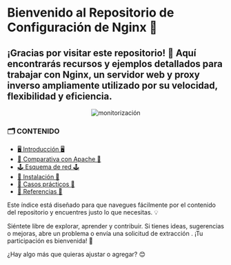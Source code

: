 # Bienvenido al Repositorio de Configuración de Nginx 🚀
## ¡Gracias por visitar este repositorio! 🎉 Aquí encontrarás recursos y ejemplos detallados para trabajar con Nginx, un servidor web y proxy inverso ampliamente utilizado por su velocidad, flexibilidad y eficiencia.

<p align="center">
  <img src="https://github.com/user-attachments/assets/a5a90721-ead5-4d8d-ada1-8a5f59729e22" alt="monitorización" />
  </p>
  
### 🗂️ CONTENIDO

- [🖥️ Introducción 🖥️](Introduccion)
- [💽 Comparativa con Apache 💽](ComparativaApache)
- [🕹️ Esquema de red 🕹️](EsquemaRed)
- [🏁 Instalación 🏁](Instalacion)
- [🙌 Casos prácticos 🙌](CasosPracticos)
- [📓 Referencias 📓](Referencias)

Este índice está diseñado para que navegues fácilmente por el contenido del repositorio y encuentres justo lo que necesitas. 💡

Siéntete libre de explorar, aprender y contribuir. Si tienes ideas, sugerencias o mejoras, abre un problema o envía una solicitud de extracción . ¡Tu participación es bienvenida! 🚀

¿Hay algo más que quieras ajustar o agregar? 😊

